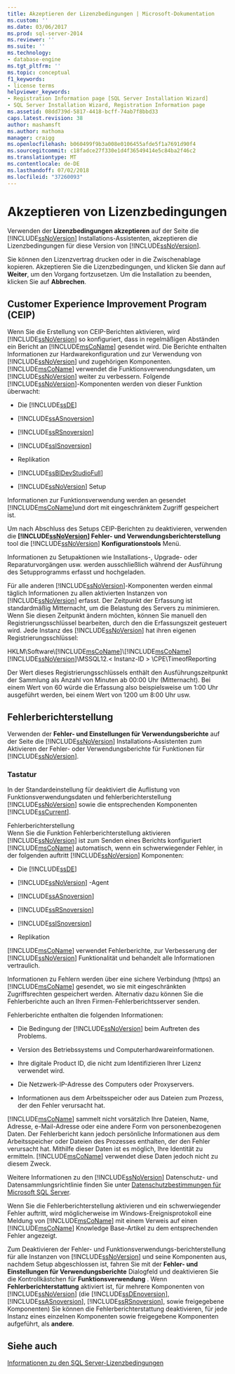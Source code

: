 ```yaml
---
title: Akzeptieren der Lizenzbedingungen | Microsoft-Dokumentation
ms.custom: ''
ms.date: 03/06/2017
ms.prod: sql-server-2014
ms.reviewer: ''
ms.suite: ''
ms.technology:
- database-engine
ms.tgt_pltfrm: ''
ms.topic: conceptual
f1_keywords:
- license terms
helpviewer_keywords:
- Registration Information page [SQL Server Installation Wizard]
- SQL Server Installation Wizard, Registration Information page
ms.assetid: 08dd739d-5817-4418-bcff-74ab7f8bbd33
caps.latest.revision: 38
author: mashamsft
ms.author: mathoma
manager: craigg
ms.openlocfilehash: b060499f9b3a008e0106455afde5f1a7691d90f4
ms.sourcegitcommit: c18fadce27f330e1d4f36549414e5c84ba2f46c2
ms.translationtype: MT
ms.contentlocale: de-DE
ms.lasthandoff: 07/02/2018
ms.locfileid: "37260093"
---
```

# <a name="accept-license-terms"></a>Akzeptieren von Lizenzbedingungen
  Verwenden der **Lizenzbedingungen akzeptieren** auf der Seite die [!INCLUDE[ssNoVersion](../../includes/ssnoversion-md.md)] Installations-Assistenten, akzeptieren die Lizenzbedingungen für diese Version von [!INCLUDE[ssNoVersion](../../includes/ssnoversion-md.md)].  
  
 Sie können den Lizenzvertrag drucken oder in die Zwischenablage kopieren. Akzeptieren Sie die Lizenzbedingungen, und klicken Sie dann auf **Weiter**, um den Vorgang fortzusetzen. Um die Installation zu beenden, klicken Sie auf **Abbrechen**.  
  
## <a name="customer-experience-improvement-program-ceip"></a>Customer Experience Improvement Program (CEIP)  
 Wenn Sie die Erstellung von CEIP-Berichten aktivieren, wird [!INCLUDE[ssNoVersion](../../includes/ssnoversion-md.md)] so konfiguriert, dass in regelmäßigen Abständen ein Bericht an [!INCLUDE[msCoName](../../includes/msconame-md.md)] gesendet wird. Die Berichte enthalten Informationen zur Hardwarekonfiguration und zur Verwendung von [!INCLUDE[ssNoVersion](../../includes/ssnoversion-md.md)] und zugehörigen Komponenten. [!INCLUDE[msCoName](../../includes/msconame-md.md)] verwendet die Funktionsverwendungsdaten, um [!INCLUDE[ssNoVersion](../../includes/ssnoversion-md.md)] weiter zu verbessern. Folgende [!INCLUDE[ssNoVersion](../../includes/ssnoversion-md.md)]-Komponenten werden von dieser Funktion überwacht:  
  
-   Die [!INCLUDE[ssDE](../../includes/ssde-md.md)]  
  
-   [!INCLUDE[ssASnoversion](../../includes/ssasnoversion-md.md)]  
  
-   [!INCLUDE[ssRSnoversion](../../includes/ssrsnoversion-md.md)]  
  
-   [!INCLUDE[ssISnoversion](../../includes/ssisnoversion-md.md)]  
  
-   Replikation  
  
-   [!INCLUDE[ssBIDevStudioFull](../../includes/ssbidevstudiofull-md.md)]  
  
-   [!INCLUDE[ssNoVersion](../../includes/ssnoversion-md.md)] Setup  
  
 Informationen zur Funktionsverwendung werden an gesendet [!INCLUDE[msCoName](../../includes/msconame-md.md)]und dort mit eingeschränktem Zugriff gespeichert ist.  
  
 Um nach Abschluss des Setups CEIP-Berichten zu deaktivieren, verwenden die  **[!INCLUDE[ssNoVersion](../../includes/ssnoversion-md.md)] Fehler- und Verwendungsberichterstellung** tool die [!INCLUDE[ssNoVersion](../../includes/ssnoversion-md.md)] **Konfigurationstools** Menü.  
  
 Informationen zu Setupaktionen wie Installations-, Upgrade- oder Reparaturvorgängen usw. werden ausschließlich während der Ausführung des Setupprogramms erfasst und hochgeladen.  
  
 Für alle anderen [!INCLUDE[ssNoVersion](../../includes/ssnoversion-md.md)]-Komponenten werden einmal täglich Informationen zu allen aktivierten Instanzen von [!INCLUDE[ssNoVersion](../../includes/ssnoversion-md.md)] erfasst. Der Zeitpunkt der Erfassung ist standardmäßig Mitternacht, um die Belastung des Servers zu minimieren. Wenn Sie diesen Zeitpunkt ändern möchten, können Sie manuell den Registrierungsschlüssel bearbeiten, durch den die Erfassungszeit gesteuert wird. Jede Instanz des [!INCLUDE[ssNoVersion](../../includes/ssnoversion-md.md)] hat ihren eigenen Registrierungsschlüssel:  
  
 HKLM\Software\\[!INCLUDE[msCoName](../../includes/msconame-md.md)]\\[!INCLUDE[msCoName](../../includes/msconame-md.md)][!INCLUDE[ssNoVersion](../../includes/ssnoversion-md.md)]\MSSQL12.\< Instanz-ID > \CPE\TimeofReporting  
  
 Der Wert dieses Registrierungsschlüssels enthält den Ausführungszeitpunkt der Sammlung als Anzahl von Minuten ab 00:00 Uhr (Mitternacht). Bei einem Wert von 60 würde die Erfassung also beispielsweise um 1:00 Uhr ausgeführt werden, bei einem Wert von 1200 um 8:00 Uhr usw.  
  
## <a name="error-reporting"></a>Fehlerberichterstellung  
 Verwenden der **Fehler- und Einstellungen für Verwendungsberichte** auf der Seite die [!INCLUDE[ssNoVersion](../../includes/ssnoversion-md.md)] Installations-Assistenten zum Aktivieren der Fehler- oder Verwendungsberichte für Funktionen für [!INCLUDE[ssNoVersion](../../includes/ssnoversion-md.md)].  
  
### <a name="options"></a>Tastatur  
 In der Standardeinstellung für deaktiviert die Auflistung von Funktionsverwendungsdaten und fehlerberichterstellung [!INCLUDE[ssNoVersion](../../includes/ssnoversion-md.md)] sowie die entsprechenden Komponenten [!INCLUDE[ssCurrent](../../includes/sscurrent-md.md)].  
  
 Fehlerberichterstellung  
 Wenn Sie die Funktion Fehlerberichterstellung aktivieren [!INCLUDE[ssNoVersion](../../includes/ssnoversion-md.md)] ist zum Senden eines Berichts konfiguriert [!INCLUDE[msCoName](../../includes/msconame-md.md)] automatisch, wenn ein schwerwiegender Fehler, in der folgenden auftritt [!INCLUDE[ssNoVersion](../../includes/ssnoversion-md.md)] Komponenten:  
  
-   Die [!INCLUDE[ssDE](../../includes/ssde-md.md)]  
  
-   [!INCLUDE[ssNoVersion](../../includes/ssnoversion-md.md)] -Agent  
  
-   [!INCLUDE[ssASnoversion](../../includes/ssasnoversion-md.md)]  
  
-   [!INCLUDE[ssRSnoversion](../../includes/ssrsnoversion-md.md)]  
  
-   [!INCLUDE[ssISnoversion](../../includes/ssisnoversion-md.md)]  
  
-   Replikation  
  
 [!INCLUDE[msCoName](../../includes/msconame-md.md)] verwendet Fehlerberichte, zur Verbesserung der [!INCLUDE[ssNoVersion](../../includes/ssnoversion-md.md)] Funktionalität und behandelt alle Informationen vertraulich.  
  
 Informationen zu Fehlern werden über eine sichere Verbindung (https) an [!INCLUDE[msCoName](../../includes/msconame-md.md)] gesendet, wo sie mit eingeschränkten Zugriffsrechten gespeichert werden. Alternativ dazu können Sie die Fehlerberichte auch an Ihren Firmen-Fehlerberichtsserver senden.  
  
 Fehlerberichte enthalten die folgenden Informationen:  
  
-   Die Bedingung der [!INCLUDE[ssNoVersion](../../includes/ssnoversion-md.md)] beim Auftreten des Problems.  
  
-   Version des Betriebssystems und Computerhardwareinformationen.  
  
-   Ihre digitale Product ID, die nicht zum Identifizieren Ihrer Lizenz verwendet wird.  
  
-   Die Netzwerk-IP-Adresse des Computers oder Proxyservers.  
  
-   Informationen aus dem Arbeitsspeicher oder aus Dateien zum Prozess, der den Fehler verursacht hat.  
  
 [!INCLUDE[msCoName](../../includes/msconame-md.md)] sammelt nicht vorsätzlich Ihre Dateien, Name, Adresse, e-Mail-Adresse oder eine andere Form von personenbezogenen Daten. Der Fehlerbericht kann jedoch persönliche Informationen aus dem Arbeitsspeicher oder Dateien des Prozesses enthalten, der den Fehler verursacht hat. Mithilfe dieser Daten ist es möglich, Ihre Identität zu ermitteln. [!INCLUDE[msCoName](../../includes/msconame-md.md)] verwendet diese Daten jedoch nicht zu diesem Zweck.  
  
 Weitere Informationen zu den [!INCLUDE[ssNoVersion](../../includes/ssnoversion-md.md)] Datenschutz- und Datensammlungsrichtlinie finden Sie unter [Datenschutzbestimmungen für Microsoft SQL Server](../../../2014/getting-started/microsoft-sql-server-privacy-statement.md).  
  
 Wenn Sie die Fehlerberichterstellung aktivieren und ein schwerwiegender Fehler auftritt, wird möglicherweise im Windows-Ereignisprotokoll eine Meldung von [!INCLUDE[msCoName](../../includes/msconame-md.md)] mit einem Verweis auf einen [!INCLUDE[msCoName](../../includes/msconame-md.md)] Knowledge Base-Artikel zu dem entsprechenden Fehler angezeigt.  
  
 Zum Deaktivieren der Fehler- und Funktionsverwendungs-berichterstellung für alle Instanzen von [!INCLUDE[ssNoVersion](../../includes/ssnoversion-md.md)] und seine Komponenten aus, nachdem Setup abgeschlossen ist, fahren Sie mit der **Fehler- und Einstellungen für Verwendungsberichte** Dialogfeld und deaktivieren Sie die Kontrollkästchen für **Funktionsverwendung** . Wenn **Fehlerberichterstattung** aktiviert ist, für mehrere Komponenten von [!INCLUDE[ssNoVersion](../../includes/ssnoversion-md.md)] (die [!INCLUDE[ssDEnoversion](../../includes/ssdenoversion-md.md)], [!INCLUDE[ssASnoversion](../../includes/ssasnoversion-md.md)], [!INCLUDE[ssRSnoversion](../../includes/ssrsnoversion-md.md)], sowie freigegebene Komponenten) Sie können die Fehlerberichterstattung deaktivieren, für jede Instanz eines einzelnen Komponenten sowie freigegebene Komponenten aufgeführt, als **andere**.  
  
## <a name="see-also"></a>Siehe auch  
 [Informationen zu den SQL Server-Lizenzbedingungen](../../../2014/getting-started/about-the-sql-server-license-terms.md)  
  
  

